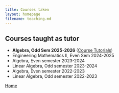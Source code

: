 ```yaml
---
title: Courses taken
layout: homepage
filename: teaching.md
--- 
```

## Courses taught as tutor
- **Algebra, Odd  Sem  2025-2026** ([Course Tutorials](ma111.html))
- Engineering Mathematics II, Even Sem 2024-2025
- Algebra, Even semester 2023-2024
- Linear Algebra, Odd semester 2023-2024
- Algebra, Even semester 2022-2023
- Linear Algebra, Odd semester 2022-2023



















[Home](index.md)
